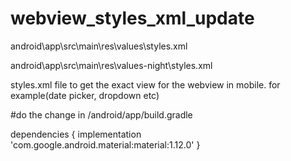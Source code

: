 # webview_styles_xml_update
android\app\src\main\res\values\styles.xml

android\app\src\main\res\values-night\styles.xml


styles.xml file to get the exact view for the webview in mobile. for example(date picker, dropdown etc)


#do the change in <my-app>/android/app/build.gradle

dependencies {
    implementation 'com.google.android.material:material:1.12.0'
}
